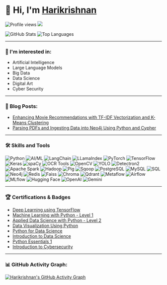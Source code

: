 # 👋 Hi, I'm [Harikrishnan](https://github.com/HarikrishnanK9/)

![Profile views](https://gpvc.arturio.dev/HarikrishnanK9)
<a href="https://hits.seeyoufarm.com">
  <img src="https://hits.seeyoufarm.com/api/count/incr/badge.svg?url=https%3A%2F%2Fgithub.com%2FHarikrishnanK9%2FHarikrishnanK9&count_bg=%2379C83D&title_bg=%23555555&icon=&icon_color=%23E7E7E7&title=hits&edge_flat=false"/>
</a>

![GitHub Stats](https://github-readme-stats.vercel.app/api?username=HarikrishnanK9&show_icons=true&theme=radical)
![Top Languages](https://github-readme-stats.vercel.app/api/top-langs/?username=HarikrishnanK9&layout=compact&theme=radical)

---

### 👀 I'm interested in:
- Artificial Intelligence
- Large Language Models
- Big Data
- Data Science
- Digital Art
- Cyber Security

---

### 📘 Blog Posts:
<!-- BLOG-POST-LIST:START -->
- [Enhancing Movie Recommendations with TF-IDF Vectorization and K-Means Clustering](https://medium.com/@harikrishnank497/enhancing-movie-recommendations-with-tf-idf-vectorization-and-k-means-clustering-183f19a4e4f3)
- [Parsing PDFs and Ingesting Data into Neo4j Using Python and Cypher](https://medium.com/@harikrishnank497/parsing-pdfs-and-ingesting-data-into-neo4j-using-python-4e0103144903)
<!-- BLOG-POST-LIST:END -->

---


### 🛠 Skills and Tools

![Python](https://img.shields.io/badge/-Python-333?style=flat&logo=python)
![AI/ML](https://img.shields.io/badge/-AI/ML-333?style=flat&logo=tensorflow)
![LangChain](https://img.shields.io/badge/-LangChain-333?style=flat&logo=langchain)
![LLamaIndex](https://img.shields.io/badge/-LLamaIndex-333?style=flat&logo=llamaindex)
![PyTorch](https://img.shields.io/badge/-PyTorch-333?style=flat&logo=pytorch)
![TensorFlow](https://img.shields.io/badge/-TensorFlow-333?style=flat&logo=tensorflow)
![Keras](https://img.shields.io/badge/-Keras-333?style=flat&logo=keras)
![spaCy](https://img.shields.io/badge/-spaCy-333?style=flat&logo=spacy)
![OCR Tools](https://img.shields.io/badge/-OCR%20Tools-333?style=flat&logo=ocr)
![OpenCV](https://img.shields.io/badge/-OpenCV-333?style=flat&logo=opencv)
![YOLO](https://img.shields.io/badge/-YOLO-333?style=flat&logo=yolo)
![Detectron2](https://img.shields.io/badge/-Detectron2-333?style=flat&logo=detectron2)
![Apache Spark](https://img.shields.io/badge/-Apache%20Spark-333?style=flat&logo=apachespark)
![Hadoop](https://img.shields.io/badge/-Hadoop-333?style=flat&logo=apachehadoop)
![Pig](https://img.shields.io/badge/-Pig-333?style=flat&logo=pig)
![Sqoop](https://img.shields.io/badge/-Sqoop-333?style=flat&logo=sqoop)
![PostgreSQL](https://img.shields.io/badge/-PostgreSQL-333?style=flat&logo=postgresql)
![MySQL](https://img.shields.io/badge/-MySQL-333?style=flat&logo=mysql)
![SQL](https://img.shields.io/badge/-SQL-333?style=flat&logo=sql)
![Neo4j](https://img.shields.io/badge/-Neo4j-333?style=flat&logo=neo4j)
![Redis](https://img.shields.io/badge/-Redis-333?style=flat&logo=redis)
![Faiss](https://img.shields.io/badge/-Faiss-333?style=flat&logo=faiss)
![Chroma](https://img.shields.io/badge/-Chroma-333?style=flat&logo=chroma)
![Qdrant](https://img.shields.io/badge/-Qdrant-333?style=flat&logo=qdrant)
![Metaflow](https://img.shields.io/badge/-Metaflow-333?style=flat&logo=metaflow)
![Airflow](https://img.shields.io/badge/-Airflow-333?style=flat&logo=apacheairflow)
![MLflow](https://img.shields.io/badge/-MLflow-333?style=flat&logo=mlflow)
![Hugging Face](https://img.shields.io/badge/-Hugging%20Face-333?style=flat&logo=huggingface)
![OpenAI](https://img.shields.io/badge/-OpenAI-333?style=flat&logo=openai)
![Gemini](https://img.shields.io/badge/-Gemini-333?style=flat&logo=gemini)

---

### 🏆 Certifications & Badges
- [Deep Learning using TensorFlow](https://www.credly.com/badges/c5ffa435-a288-470e-8de9-0b401a557401/public_url)
- [Machine Learning with Python - Level 1](https://www.credly.com/badges/e6695394-c86d-428c-a337-9a663dff18b0/public_url)
- [Applied Data Science with Python - Level 2](https://www.credly.com/badges/b2fc5872-1cef-4b1f-93c3-ec3912455b0b/public_url)
- [Data Visualization Using Python](https://www.credly.com/badges/612c776c-2915-4e5d-9c65-984edbde1705/public_url)
- [Python for Data Science](https://www.credly.com/badges/c3c68470-3177-42ab-824f-3c5b6ea772d1/public_url)
- [Introduction to Data Science](https://www.credly.com/badges/db20bce8-c6a6-4b32-a4be-4af3822378ba/public_url)
- [Python Essentials 1](https://www.credly.com/badges/40e5a9e3-1863-4e7d-8cac-2b767b5be08d/public_url)
- [Introduction to Cybersecurity](https://www.credly.com/badges/50528dd9-f6a3-4cd0-a651-d7b4dd09c289/public_url)
---


### 📊 GitHub Activity Graph:
[![Harikrishnan's GitHub Activity Graph](https://github-readme-activity-graph.vercel.app/graph?username=HarikrishnanK9&theme=github)](https://github.com/HarikrishnanK9)

